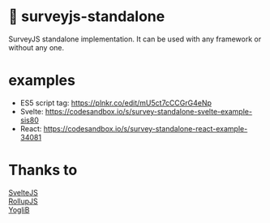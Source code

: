 # 🔌 surveyjs-standalone
SurveyJS standalone implementation. It can be used with any framework or without any one.

# examples
* ES5 script tag: https://plnkr.co/edit/mU5ct7cCCGrG4eNp
* Svelte: https://codesandbox.io/s/survey-standalone-svelte-example-sis80
* React: https://codesandbox.io/s/survey-standalone-react-example-34081

# Thanks to
[SvelteJS](https://github.com/sveltejs/svelte)  
[RollupJS](https://github.com/rollup/rollup)  
[YogliB](https://github.com/YogliB/svelte-component-template)
